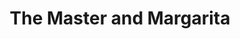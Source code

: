 ---
layout: card_flex_nav
lang: EN
title:  The Master and Margarita
isbn: N/A
cover: /assets/images/EN/MM_EN_015_front.jpg
bcover: /assets/images/EN/MM_EN_015_back.jpg
pubyr: 1967
editor: Ed. Signet Press Books 
acqdt: 06/2019
acqplace: ebay (departedbooks / Ohio / USA) 
contrib: P
---